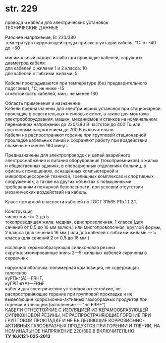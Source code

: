 # str. 229

провода и кабели для электрических установок  
ТЕХНИЧЕСКИЕ ДАННЫЕ  

Рабочее напряжение, В: 220/380  
температура окружающей среды при эксплуатации кабеля, °C: от -40 до +60  

минимальный радиус изгиба при прокладке кабелей, наружных диаметров кабеля:  
для кабелей с жилами 1 и 2 класса: 10  
для кабелей с гибкими жилами: 5  

Кабели прокладываются при температуре (без предварительного подогрева), °C, не ниже -15  
огнестойкость кабелей, мин.: не менее 180  

Область применения и назначение  
Кабели предназначены для электрических установок при стационарной прокладке в осветительных и силовых сетях, а также для монтажа электрооборудования, машин, механизмов и станков на номинальном переменном напряжении до 220/380 В частотой до 400 Гц или постоянным напряжением до 700 В включительно.  
Кабели не распространяют горение при групповой стационарной прокладке кабельных линий и сохраняют работу при воздействии пламени не менее 180 минут.

Предназначены для электропроводок и цепей аварийного электроснабжения и питания оборудования (токоприемников) в жилых и общественных зданиях, в операционных отделениях больниц, в офисных помещениях, оснащённых компьютерной и микропроцессорной техникой, зрелищных комплексах и спортивных сооружениях, а также на других объектах с повышенными требованиями пожарной безопасности, при условии отсутствия механических воздействий на кабель.

Класс пожарной опасности кабелей по ГОСТ 31565 P1b.1.1.2.1.

Конструкция  
число жил: от 2 до 5  
токопроводящая жила: медная, однопроволочная, 1 класса (для сечений от 0,5 до 10 мм включ.) или многопроволочная, круглой формы, 2 класса (для сечения 16 мм ) или для кабелей с гибкими жилами — 5 класса (для сечений 2 от 0,5 до 16 мм ).  

изоляция: керамообразующая силиконовая резина  
скрутка: изолированные жилы 2—5-жильных кабелей скручены в сердечник  

наружная оболочка: полимерная композиция, не содержащая галогенов  
куРПнг(А)—FRHF,  
куГРПнг(А)—FRHF  
кабели для электрических установок огнестойкие, не распространяющие горение при групповой прокладке и не выделяющие коррозионно-активных газообразных продуктов при горении и тлеющем (исполнение — "нг-FRHF")  
КАБЕЛИ ОГНЕСТОЙКИЕ С ИЗОЛЯЦИЕЙ ИЗ КЕРАМООБРАЗУЮЩЕЙ СИЛИКОНОВОЙ РЕЗИНЫ, НЕ РАСПРОСТРАНЯЮЩИЕ ГОРЕНИЕ ПРИ ГРУППОВОЙ ПРОКЛАДКЕ И НЕ ВЫДЕЛЯЮЩИЕ КОРРОЗИОННО-АКТИВНЫХ ГАЗООБРАЗНЫХ ПРОДУКТОВ ПРИ ГОРЕНИИ И ТЛЕНИИ, НА НОМИНАЛЬНОЕ НАПРЯЖЕНИЕ 220/380 В ВКЛЮЧИТЕЛЬНО  
**ТУ 16.К121-025-2013**
